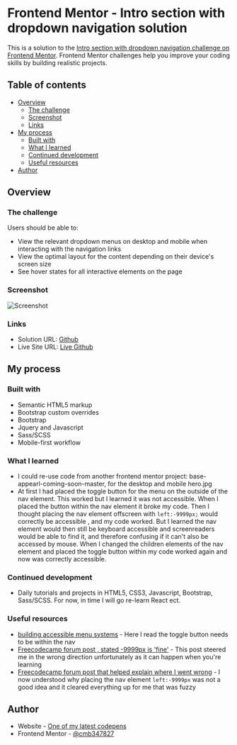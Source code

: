 # Frontend Mentor - Intro section with dropdown navigation solution

This is a solution to the [Intro section with dropdown navigation challenge on Frontend Mentor](https://www.frontendmentor.io/challenges/intro-section-with-dropdown-navigation-ryaPetHE5). Frontend Mentor challenges help you improve your coding skills by building realistic projects. 

## Table of contents

- [Overview](#overview)
  - [The challenge](#the-challenge)
  - [Screenshot](#screenshot)
  - [Links](#links)
- [My process](#my-process)
  - [Built with](#built-with)
  - [What I learned](#what-i-learned)
  - [Continued development](#continued-development)
  - [Useful resources](#useful-resources)
- [Author](#author)


## Overview

### The challenge

Users should be able to:

- View the relevant dropdown menus on desktop and mobile when interacting with the navigation links
- View the optimal layout for the content depending on their device's screen size
- See hover states for all interactive elements on the page

### Screenshot

![Screenshot](images./screenshot.png)

### Links

- Solution URL: [Github](https://github.com/cmb347827/intro-section-with-dropdown-navigation-main-display-none-version)
- Live Site URL: [Live Github](https://cmb347827.github.io/intro-section-with-dropdown-navigation-main-display-none-version/)

## My process

### Built with

- Semantic HTML5 markup
- Bootstrap custom overrides
- Bootstrap
- Jquery and Javascript
- Sass/SCSS
- Mobile-first workflow

### What I learned

- I could re-use code from another frontend mentor project: base-appearl-coming-soon-master, for the desktop and mobile hero.jpg
- At first I had placed the toggle button for the menu on the outside of the nav element. This worked but I learned it was not accessible.
  When I placed the button within the nav element it broke my code. 
  Then I thought placing the nav element offscreen with `left:-9999px;` would correctly be accessible , and my code worked.
  But I learned the nav element would then still be keyboard accessible and screenreaders would be able to find it, and therefore confusing if it can't also be accessed by mouse.
  When I changed the children elements of the nav element and placed the toggle button within my code worked again and now was correctly accessible.

### Continued development

- Daily tutorials and projects in HTML5, CSS3, Javascript, Bootstrap, Sass/SCSS. For now, in time I will go re-learn React ect.

### Useful resources

- [building accessible menu systems](https://www.smashingmagazine.com/2017/11/building-accessible-menu-systems/) - Here I read the toggle button needs to be within the nav
- [Freecodecamp forum post , stated -9999px is 'fine'](https://forum.freecodecamp.org/t/menu-toggle-button-outside-of-nav-element/383564) - This post steered me in the wrong direction unfortunately as it can happen when you're learning
- [Freecodecamp forum post that helped explain where I went wrong](https://forum.freecodecamp.org/t/i-absolutely-hate-dealing-with-accessibility-what-an-absolute-nightmare/620106/4) - I now understood why placing the nav element `left:-9999px` was not a good idea and it cleared everything up for me that was fuzzy


## Author

- Website - [One of my latest codepens](https://codepen.io/cynthiab72/pen/oNybYON)
- Frontend Mentor - [@cmb347827](https://www.frontendmentor.io/profile/cmb347827)

